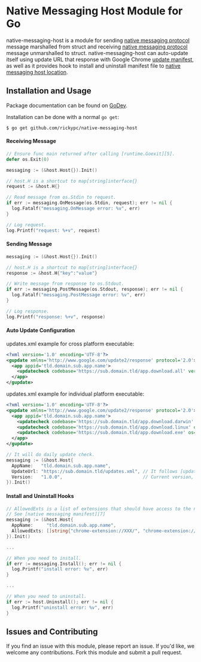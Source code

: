 # Native Messaging Host Module for Go

native-messaging-host is a module for sending [native messaging protocol][1]
message marshalled from struct and receiving [native messaging protocol][1]
message unmarshalled to struct. native-messaging-host can auto-update itself
using update URL that response with Google Chrome [update manifest][2],
as well as it provides hook to install and uninstall manifest file to
[native messaging host location][3].

## Installation and Usage

Package documentation can be found on [GoDev][4].

Installation can be done with a normal `go get`:

```
$ go get github.com/rickypc/native-messaging-host
```

#### Receiving Message

```go
// Ensure func main returned after calling [runtime.Goexit][5].
defer os.Exit(0)

messaging := (&host.Host{}).Init()

// host.H is a shortcut to map[string]interface{}
request := &host.H{}

// Read message from os.Stdin to request.
if err := messaging.OnMessage(os.Stdin, request); err != nil {
  log.Fatalf("messaging.OnMessage error: %v", err)
}

// Log request.
log.Printf("request: %+v", request)
```

#### Sending Message

```go
messaging := (&host.Host{}).Init()

// host.H is a shortcut to map[string]interface{}
response := &host.H{"key":"value"}

// Write message from response to os.Stdout.
if err := messaging.PostMessage(os.Stdout, response); err != nil {
  log.Fatalf("messaging.PostMessage error: %v", err)
}

// Log response.
log.Printf("response: %+v", response)
```

#### Auto Update Configuration

updates.xml example for cross platform executable:

```xml
<?xml version='1.0' encoding='UTF-8'?>
<gupdate xmlns='http://www.google.com/update2/response' protocol='2.0'>
  <app appid='tld.domain.sub.app.name'>
    <updatecheck codebase='https://sub.domain.tld/app.download.all' version='1.0.0' />
  </app>
</gupdate>
```

updates.xml example for individual platform executable:

```xml
<?xml version='1.0' encoding='UTF-8'?>
<gupdate xmlns='http://www.google.com/update2/response' protocol='2.0'>
  <app appid='tld.domain.sub.app.name'>
    <updatecheck codebase='https://sub.domain.tld/app.download.darwin' os='darwin' version='1.0.0' />
    <updatecheck codebase='https://sub.domain.tld/app.download.linux' os='linux' version='1.0.0' />
    <updatecheck codebase='https://sub.domain.tld/app.download.exe' os='windows' version='1.0.0' />
  </app>
</gupdate>
```

```go
// It will do daily update check.
messaging := (&host.Host{
  AppName:   "tld.domain.sub.app.name",
  UpdateUrl: "https://sub.domain.tld/updates.xml", // It follows [update manifest][2]
  Version:   "1.0.0",                              // Current version, it must follow [SemVer][6]
}).Init()
```

#### Install and Uninstall Hooks

```go
// AllowedExts is a list of extensions that should have access to the native messaging host. 
// See [native messaging manifest][7]
messaging := (&host.Host{
  AppName:     "tld.domain.sub.app.name",
  AllowedExts: []string{"chrome-extension://XXX/", "chrome-extension://YYY/"},
}).Init()

...

// When you need to install.
if err := messaging.Install(); err != nil {
  log.Printf("install error: %v", err)
}

...

// When you need to uninstall.
if err := host.Uninstall(); err != nil {
  log.Printf("uninstall error: %v", err)
}
```

## Issues and Contributing

If you find an issue with this module, please report an issue. If you'd
like, we welcome any contributions. Fork this module and submit a pull
request.

[1]: https://bit.ly/3axo5Xv
[2]: https://bit.ly/2vOdAR5
[3]: https://bit.ly/2TuQrMw
[4]: https://bit.ly/2Tw22L6
[5]: https://bit.ly/2Tt4Poo
[6]: https://bit.ly/3cAVAdq
[7]: https://bit.ly/3aDA1Hv
